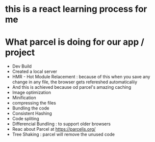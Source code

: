 # this is a react learning process for me

# What parcel is doing for our app / project
- Dev Build
- Created a local server
- HMR - Hot Module Relacement : because of this when you save any change in any file, the browser gets refereshed automaticaliiy
- And this is achieved because od parcel's amazing caching
- Image optimization
- Minification
- compressing the files
- Bundling the code
- Consistent Hashing
- Code spliting
- Differencial Bundling : to support older browsers
- Reac about Parcel at https://parceljs.org/
- Tree Shaking : parcel will remove the unused code